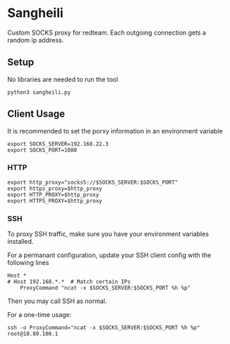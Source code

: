 # Sangheili
Custom SOCKS proxy for redteam. Each outgoing connection gets a random ip address.


## Setup
No libraries are needed to run the tool

```
python3 sangheili.py
```


## Client Usage
It is recommended to set the porxy information in an environment variable
```
export SOCKS_SERVER=192.168.22.3
export SOCKS_PORT=1080
```
### HTTP
```
export http_proxy="socks5://$SOCKS_SERVER:$SOCKS_PORT"
export https_proxy=$http_proxy
export HTTP_PROXY=$http_proxy
export HTTPS_PROXY=$http_proxy
```

### SSH
To proxy SSH traffic, make sure you have your environment variables installed.

For a permanant configuration, update your SSH client config with the following lines
```
Host *
# Host 192.168.*.*  # Match certain IPs
    ProxyCommand "ncat -x $SOCKS_SERVER:$SOCKS_PORT %h %p"
```
Then you may call SSH as normal.

For a one-time usage:
```
ssh -o ProxyCommand="ncat -x $SOCKS_SERVER:$SOCKS_PORT %h %p" root@10.80.100.1
```
